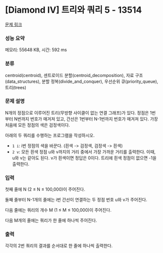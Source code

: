 # [Diamond IV] 트리와 쿼리 5 - 13514 

[문제 링크](https://www.acmicpc.net/problem/13514) 

### 성능 요약

메모리: 55648 KB, 시간: 592 ms

### 분류

centroid(centroid), 센트로이드 분할(centroid_decomposition), 자료 구조(data_structures), 분할 정복(divide_and_conquer), 우선순위 큐(priority_queue), 트리(trees)

### 문제 설명

<p>N개의 정점으로 이루어진 트리(무방향 사이클이 없는 연결 그래프)가 있다. 정점은 1번부터 N번까지 번호가 매겨져 있고, 간선은 1번부터 N-1번까지 번호가 매겨져 있다. 가장 처음에 모든 정점의 색은 검정색이다.</p>

<p>아래의 두 쿼리를 수행하는 프로그램을 작성하시오.</p>

<ul>
	<li><code>1 i</code>: i번 정점의 색을 바꾼다. (흰색 -> 검정색, 검정색 -> 흰색)</li>
	<li><code>2 v</code>: 모든 흰색 정점 u와 v까지의 거리 중에서 가장 가까운 거리를 출력한다. 이때, u와 v는 같아도 된다. v가 흰색이면 정답은 0이다. 트리에 흰색 정점이 없으면 -1을 출력한다.</li>
</ul>

### 입력 

 <p>첫째 줄에 N (2 ≤ N ≤ 100,000)이 주어진다.</p>

<p>둘째 줄부터 N-1개의 줄에는 i번 간선이 연결하는 두 정점 번호 u와 v가 주어진다.</p>

<p>다음 줄에는 쿼리의 개수 M (1 ≤ M ≤ 100,000)이 주어진다.</p>

<p>다음 M개의 줄에는 쿼리가 한 줄에 하나씩 주어진다.</p>

### 출력 

 <p>각각의 2번 쿼리의 결과를 순서대로 한 줄에 하나씩 출력한다.</p>

